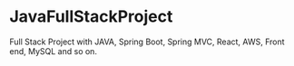 # JavaFullStackProject
Full Stack Project with JAVA, Spring Boot, Spring MVC, React, AWS,  Front end, MySQL and so on.
